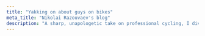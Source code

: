 ```yaml
---
title: "Yakking on about guys on bikes"
meta_title: "Nikolai Razouvaev's blog"
description: "A sharp, unapologetic take on professional cycling, I dive into the drama, humor, and absurdities of the sport. Expect biting commentary, plenty of digs at the UCI, and a hefty dose of cycling skepticism."
---
```

